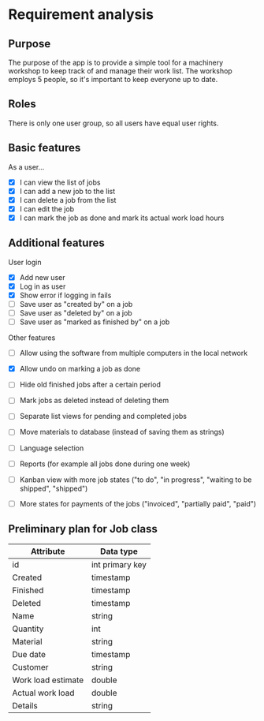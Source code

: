 # Requirement analysis

## Purpose

The purpose of the app is to provide a simple tool for a machinery workshop to keep track of and manage their work list. The workshop employs 5 people, so it's important to keep everyone up to date.

## Roles

There is only one user group, so all users have equal user rights.

## Basic features

As a user...
 
- [x]  I can view the list of jobs
- [x]  I can add a new job to the list
- [x]  I can delete a job from the list
- [x]  I can edit the job
- [x]  I can mark the job as done and mark its actual work load hours

## Additional features

User login
- [X] Add new user
- [x] Log in as user
- [x] Show error if logging in fails
- [ ] Save user as "created by" on a job
- [ ] Save user as "deleted by" on a job
- [ ] Save user as "marked as finished by" on a job

Other features

- [ ] Allow using the software from multiple computers in the local network
- [x] Allow undo on marking a job as done
- [ ] Hide old finished jobs after a certain period
- [ ] Mark jobs as deleted instead of deleting them
- [ ] Separate list views for pending and completed jobs
- [ ] Move materials to database (instead of saving them as strings)
- [ ] Language selection
- [ ] Reports (for example all jobs done during one week)
- [ ] Kanban view with more job states ("to do", "in progress", "waiting to be shipped", "shipped")
- [ ] More states for payments of the jobs ("invoiced", "partially paid", "paid")


## Preliminary plan for Job class

|Attribute |Data type   |
|---|---|
|id|int primary key|
|Created|timestamp|
|Finished|timestamp|
|Deleted|timestamp|
|Name   |string   |
|Quantity   |int   |
|Material   |string   |
|Due date   |timestamp   |
|Customer   |string   |
|Work load estimate   |double   |
|Actual work load   |double   |
|Details   |string   |
